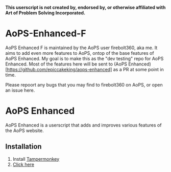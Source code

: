**This userscript is not created by, endorsed by, or otherwise affiliated with Art of Problem Solving Incorporated.**

# AoPS-Enhanced-F

AoPS Enhanced F is maintained by the AoPS user firebolt360, aka me. It aims to add even more features to AoPS, ontop of the base features of AoPS Enhanced.
My goal is to make this as the "dev testing" repo for AoPS Enhanced. Most of the features here will be sent to (AoPS Enhanced)[https://github.com/epiccakeking/aops-enhanced] as a PR at some point in time.

Please repoort any bugs that you may find to firebolt360 on AoPS, or open an issue here.

# AoPS Enhanced
AoPS Enhanced is a userscript that adds and improves various features of the AoPS website.

## Installation

1. Install [Tampermonkey](https://www.tampermonkey.net/)
2. [Click here](aops-enhanced-f7.user.js?raw=1)
